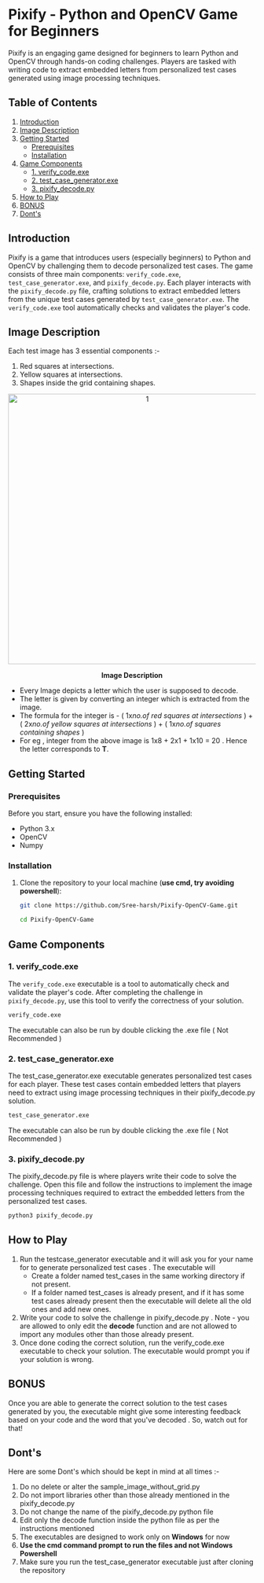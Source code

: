# Pixify - Python and OpenCV Game for Beginners

Pixify is an engaging game designed for beginners to learn Python and OpenCV through hands-on coding challenges. Players are tasked with writing code to extract embedded letters from personalized test cases generated using image processing techniques.

## Table of Contents

1. [Introduction](#introduction)
2. [Image Description](#image-description)
3. [Getting Started](#getting-started)
    - [Prerequisites](#prerequisites)
    - [Installation](#installation)
4. [Game Components](#game-components)
    - [1. verify_code.exe](#1-verify_codeexe)
    - [2. test_case_generator.exe](#2-test_case_generatorexe)
    - [3. pixify_decode.py](#3-pixify_decodepy)
5. [How to Play](#how-to-play)
6. [BONUS](#bonus)
7. [Dont's](#donts)

## Introduction

Pixify is a game that introduces users (especially beginners) to Python and OpenCV by challenging them to decode personalized test cases. The game consists of three main components: `verify_code.exe`, `test_case_generator.exe`, and `pixify_decode.py`. Each player interacts with the `pixify_decode.py` file, crafting solutions to extract embedded letters from the unique test cases generated by `test_case_generator.exe`. The `verify_code.exe` tool automatically checks and validates the player's code.

## Image Description

Each test image has 3 essential components :-
1) Red squares at intersections.
2) Yellow squares at intersections.
3) Shapes inside the grid containing shapes.
<p align="center">
<img width="550" alt="1" src="https://github.com/Sree-harsh/Pixify-OpenCV-Game/assets/98598677/9d9ece70-0b79-4df8-8c69-e7be86b20f0b">
</p>   
<p align="center"><strong>Image Description</strong></p>
<!--    ![test_image_description](https://github.com/Sree-harsh/Pixify-OpenCV-Game/assets/98598677/9d9ece70-0b79-4df8-8c69-e7be86b20f0b) -->


- Every Image depicts a letter which the user is supposed to decode.
- The letter is given by converting an integer which is extracted from the image.
- The formula for the integer is - ( 1x*no.of red squares at intersections* ) + ( 2x*no.of yellow squares at intersections* ) + ( 1x*no.of squares containing shapes* )
- For eg , integer from the above image is 1x8 + 2x1 + 1x10 = 20 . Hence the letter corresponds to **T**.

## Getting Started

### Prerequisites

Before you start, ensure you have the following installed:

- Python 3.x
- OpenCV
- Numpy

### Installation

1. Clone the repository to your local machine (**use cmd, try avoiding powershell**):

    ```bash
    git clone https://github.com/Sree-harsh/Pixify-OpenCV-Game.git
    ```
    ```bash
    cd Pixify-OpenCV-Game
    ```
## Game Components

### 1. verify_code.exe

The `verify_code.exe` executable is a tool to automatically check and validate the player's code. After completing the challenge in `pixify_decode.py`, use this tool to verify the correctness of your solution.

```bash
verify_code.exe 
```
The executable can also be run by double clicking the .exe file ( Not Recommended )
### 2. test_case_generator.exe

The test_case_generator.exe executable generates personalized test cases for each player. These test cases contain embedded letters that players need to extract using image processing techniques in their pixify_decode.py solution.

```bash
test_case_generator.exe 
```
The executable can also be run by double clicking the .exe file ( Not Recommended )

### 3. pixify_decode.py

The pixify_decode.py file is where players write their code to solve the challenge. Open this file and follow the instructions to implement the image processing techniques required to extract the embedded letters from the personalized test cases.

```bash
python3 pixify_decode.py
```

## How to Play
1. Run the testcase_generator executable and it will ask you for your name for to generate personalized test cases . The executable will
   -  Create a folder named test_cases in the same working directory if not present.
   - If a folder named test_cases is already present, and if it has some test cases already present then the executable will delete all the old ones and add new ones.
2. Write your code to solve the challenge in pixify_decode.py . Note - you are allowed to only edit the **decode** function and are not allowed to import any modules other than those already present.
3. Once done coding the correct solution, run the verify_code.exe executable  to check your solution. The executable would prompt you if your solution is wrong.

## BONUS
Once you are able to generate the correct solution to the test cases generated by you, the executable might give some interesting feedback based on your code and the word that you've decoded . So, watch out for that!

## Dont's
Here are some Dont's which should be kept in mind at all times :-
1) Do no delete or alter the sample_image_without_grid.py
2) Do not import libraries other than those already mentioned in the pixify_decode.py
3) Do not change the name of the pixify_decode.py python file
4) Edit only the decode function inside the python file as per the instructions mentioned
5) The executables are designed to work only on **Windows** for now
6) **Use the cmd command prompt to run the files and not Windows Powershell**
7) Make sure you run the test_case_generator executable just after cloning the repository
